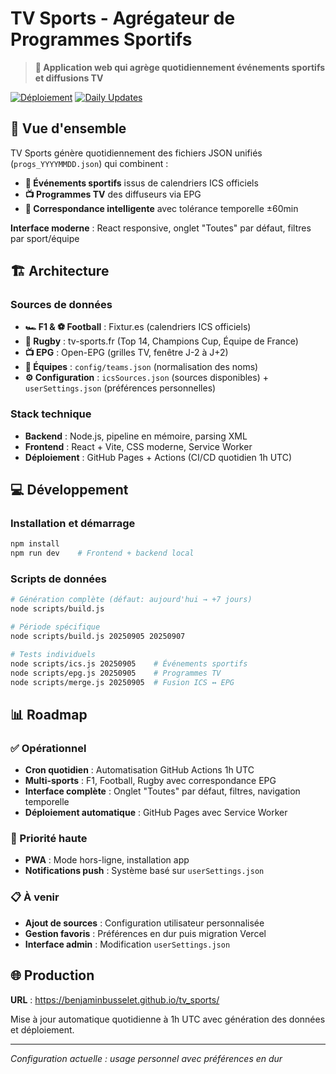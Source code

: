 # TV Sports - Agrégateur de Programmes Sportifs

> **🚀 Application web qui agrège quotidiennement événements sportifs et diffusions TV**

[![Déploiement](https://img.shields.io/badge/d%C3%A9ploy%C3%A9-GitHub%20Pages-success)](https://benjaminbusselet.github.io/tv_sports/)
[![Daily Updates](https://img.shields.io/badge/mises%20%C3%A0%20jour-quotidiennes%201h%20UTC-blue)]()

## 🎯 Vue d'ensemble

TV Sports génère quotidiennement des fichiers JSON unifiés (`progs_YYYYMMDD.json`) qui combinent :

- **📅 Événements sportifs** issus de calendriers ICS officiels
- **📺 Programmes TV** des diffuseurs via EPG
- **🤖 Correspondance intelligente** avec tolérance temporelle ±60min

**Interface moderne** : React responsive, onglet "Toutes" par défaut, filtres par sport/équipe

## 🏗️ Architecture

### Sources de données
- **🏎️ F1 & ⚽ Football** : Fixtur.es (calendriers ICS officiels)  
- **🏉 Rugby** : tv-sports.fr (Top 14, Champions Cup, Équipe de France)
- **📺 EPG** : Open-EPG (grilles TV, fenêtre J-2 à J+2)
- **👥 Équipes** : `config/teams.json` (normalisation des noms)
- **⚙️ Configuration** : `icsSources.json` (sources disponibles) + `userSettings.json` (préférences personnelles)

### Stack technique
- **Backend** : Node.js, pipeline en mémoire, parsing XML
- **Frontend** : React + Vite, CSS moderne, Service Worker
- **Déploiement** : GitHub Pages + Actions (CI/CD quotidien 1h UTC)

## 💻 Développement

### Installation et démarrage
```bash
npm install
npm run dev    # Frontend + backend local
```

### Scripts de données
```bash
# Génération complète (défaut: aujourd'hui → +7 jours)
node scripts/build.js

# Période spécifique  
node scripts/build.js 20250905 20250907

# Tests individuels
node scripts/ics.js 20250905    # Événements sportifs
node scripts/epg.js 20250905    # Programmes TV
node scripts/merge.js 20250905  # Fusion ICS ↔ EPG
```

## 📊 Roadmap

### ✅ Opérationnel
- **Cron quotidien** : Automatisation GitHub Actions 1h UTC
- **Multi-sports** : F1, Football, Rugby avec correspondance EPG
- **Interface complète** : Onglet "Toutes" par défaut, filtres, navigation temporelle
- **Déploiement automatique** : GitHub Pages avec Service Worker

### 🔄 Priorité haute
- **PWA** : Mode hors-ligne, installation app
- **Notifications push** : Système basé sur `userSettings.json`

### 📋 À venir
- **Ajout de sources** : Configuration utilisateur personnalisée
- **Gestion favoris** : Préférences en dur puis migration Vercel
- **Interface admin** : Modification `userSettings.json`

## 🌐 Production

**URL** : https://benjaminbusselet.github.io/tv_sports/

Mise à jour automatique quotidienne à 1h UTC avec génération des données et déploiement.

---

*Configuration actuelle : usage personnel avec préférences en dur*
